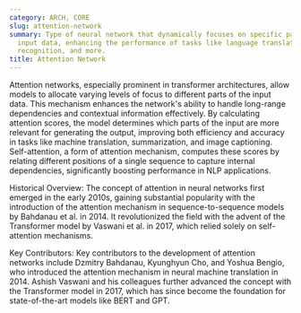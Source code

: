 ```yaml
---
category: ARCH, CORE
slug: attention-network
summary: Type of neural network that dynamically focuses on specific parts of the
  input data, enhancing the performance of tasks like language translation, image
  recognition, and more.
title: Attention Network
---
```


Attention networks, especially prominent in transformer architectures, allow models to allocate varying levels of focus to different parts of the input data. This mechanism enhances the network's ability to handle long-range dependencies and contextual information effectively. By calculating attention scores, the model determines which parts of the input are more relevant for generating the output, improving both efficiency and accuracy in tasks like machine translation, summarization, and image captioning. Self-attention, a form of attention mechanism, computes these scores by relating different positions of a single sequence to capture internal dependencies, significantly boosting performance in NLP applications.

Historical Overview: The concept of attention in neural networks first emerged in the early 2010s, gaining substantial popularity with the introduction of the attention mechanism in sequence-to-sequence models by Bahdanau et al. in 2014. It revolutionized the field with the advent of the Transformer model by Vaswani et al. in 2017, which relied solely on self-attention mechanisms.

Key Contributors: Key contributors to the development of attention networks include Dzmitry Bahdanau, Kyunghyun Cho, and Yoshua Bengio, who introduced the attention mechanism in neural machine translation in 2014. Ashish Vaswani and his colleagues further advanced the concept with the Transformer model in 2017, which has since become the foundation for state-of-the-art models like BERT and GPT.